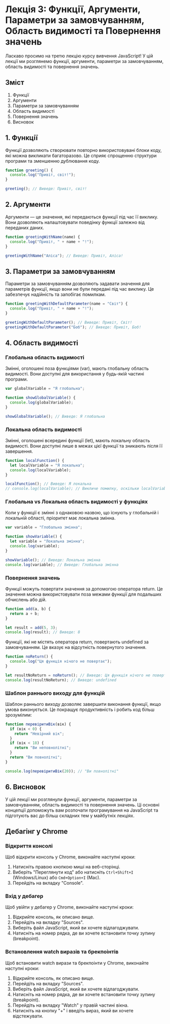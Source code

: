 # Лекція 3: Функції, Аргументи, Параметри за замовчуванням, Область видимості та Повернення значень

Ласкаво просимо на третю лекцію курсу вивчення JavaScript! У цій лекції ми розглянемо функції, аргументи, параметри за замовчуванням, область видимості та повернення значень.

## Зміст

1. Функції
2. Аргументи
3. Параметри за замовчуванням
4. Область видимості
5. Повернення значень
6. Висновок

## 1. Функції

Функції дозволяють створювати повторно використовувані блоки коду, які можна викликати багаторазово. Це сприяє спрощенню структури програми та зменшенню дублювання коду.

```javascript
function greeting() {
  console.log("Привіт, світ!");
}

greeting(); // Виведе: Привіт, світ!
```

## 2. Аргументи

Аргументи — це значення, які передаються функції під час її виклику. Вони дозволяють налаштовувати поведінку функції залежно від переданих даних.

```javascript
function greetingWithName(name) {
  console.log("Привіт, " + name + "!");
}

greetingWithName("Аліса"); // Виведе: Привіт, Аліса!
```

## 3. Параметри за замовчуванням

Параметри за замовчуванням дозволяють задавати значення для параметрів функції, якщо вони не були передані під час виклику. Це забезпечує надійність та запобігає помилкам.

```javascript
function greetingWithDefaultParameter(name = "Світ") {
  console.log("Привіт, " + name + "!");
}

greetingWithDefaultParameter(); // Виведе: Привіт, Світ!
greetingWithDefaultParameter("Боб"); // Виведе: Привіт, Боб!
```

## 4. Область видимості

### Глобальна область видимості

Змінні, оголошені поза функціями (var), мають глобальну область видимості. Вони доступні для використання у будь-якій частині програми.

```javascript
var globalVariable = "Я глобальна";

function showGlobalVariable() {
  console.log(globalVariable);
}

showGlobalVariable(); // Виведе: Я глобальна
```

### Локальна область видимості

Змінні, оголошені всередині функції (let), мають локальну область видимості. Вони доступні лише в межах цієї функції та зникають після її завершення.

```javascript
function localFunction() {
  let localVariable = "Я локальна";
  console.log(localVariable);
}

localFunction(); // Виведе: Я локальна
// console.log(localVariable); // Викличе помилку, оскільки localVariable не доступна поза функцією
```

### Глобальна vs Локальна область видимості у функціях

Коли у функції є змінні з однаковою назвою, що існують у глобальній і локальній області, пріоритет має локальна змінна.

```javascript
var variable = "Глобальна змінна";

function showVariable() {
  let variable = "Локальна змінна";
  console.log(variable);
}

showVariable(); // Виведе: Локальна змінна
console.log(variable); // Виведе: Глобальна змінна
```

### Повернення значень

Функції можуть повертати значення за допомогою оператора return. Це значення можна використовувати поза межами функції для подальших обчислень або дій.

```javascript
function add(a, b) {
  return a + b;
}

let result = add(5, 3);
console.log(result); // Виведе: 8
```

Функції, які не містять оператора return, повертають undefined за замовчуванням. Це вказує на відсутність повернутого значення.

```javascript
function noReturn() {
  console.log("Ця функція нічого не повертає");
}

let resultNoReturn = noReturn(); // Виведе: Ця функція нічого не повертає
console.log(resultNoReturn); // Виведе: undefined
```


### Шаблон раннього виходу для функцій

Шаблон раннього виходу дозволяє завершити виконання функції, якщо умова виконується. Це покращує продуктивність і робить код більш зрозумілим:

```javascript
function перевіритиВік(вік) {
  if (вік < 0) {
    return "Невірний вік";
  }
  if (вік < 18) {
    return "Ви неповнолітні";
  }
  return "Ви повнолітні";
}

console.log(перевіритиВік(20)); // "Ви повнолітні"
```

## 6. Висновок

У цій лекції ми розглянули функції, аргументи, параметри за замовчуванням, область видимості та повернення значень. Ці основні концепції допоможуть вам розпочати програмування на JavaScript та підготують вас до більш складних тем у майбутніх лекціях.

## Дебагінг у Chrome

### Відкриття консолі

Щоб відкрити консоль у Chrome, виконайте наступні кроки:
1. Натисніть правою кнопкою миші на веб-сторінці.
2. Виберіть "Переглянути код" або натисніть `Ctrl+Shift+I` (Windows/Linux) або `Cmd+Option+I` (Mac).
3. Перейдіть на вкладку "Console".

### Вхід у дебагер

Щоб увійти у дебагер у Chrome, виконайте наступні кроки:
1. Відкрийте консоль, як описано вище.
2. Перейдіть на вкладку "Sources".
3. Виберіть файл JavaScript, який ви хочете відлагоджувати.
4. Натисніть на номер рядка, де ви хочете встановити точку зупину (breakpoint).

### Встановлення watch виразів та брекпоінтів

Щоб встановити watch вирази та брекпоінти у Chrome, виконайте наступні кроки:
1. Відкрийте консоль, як описано вище.
2. Перейдіть на вкладку "Sources".
3. Виберіть файл JavaScript, який ви хочете відлагоджувати.
4. Натисніть на номер рядка, де ви хочете встановити точку зупину (breakpoint).
5. Перейдіть на вкладку "Watch" у правій частині вікна.
6. Натисніть на кнопку "+" і введіть вираз, який ви хочете відстежувати.
